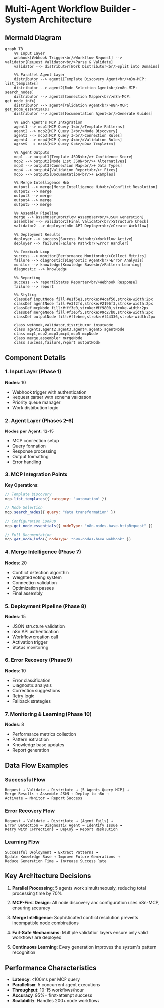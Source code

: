 # Multi-Agent Workflow Builder - System Architecture

## Mermaid Diagram

```mermaid
graph TB
    %% Input Layer
    webhook[Webhook Trigger<br/>Workflow Request] --> validator[Request Validator<br/>Parse & Validate]
    validator --> distributor[Work Distributor<br/>Split into Domains]
    
    %% Parallel Agent Layer
    distributor --> agent1[Template Discovery Agent<br/>n8n-MCP: list_templates]
    distributor --> agent2[Node Selection Agent<br/>n8n-MCP: search_nodes]
    distributor --> agent3[Connection Mapper<br/>n8n-MCP: get_node_info]
    distributor --> agent4[Validation Agent<br/>n8n-MCP: get_node_essentials]
    distributor --> agent5[Documentation Agent<br/>Generate Guides]
    
    %% Each Agent's MCP Integration
    agent1 --> mcp1[MCP Query 1<br/>Template Patterns]
    agent2 --> mcp2[MCP Query 2<br/>Node Discovery]
    agent3 --> mcp3[MCP Query 3<br/>Connection Rules]
    agent4 --> mcp4[MCP Query 4<br/>Validation Rules]
    agent5 --> mcp5[MCP Query 5<br/>Doc Templates]
    
    %% Agent Outputs
    mcp1 --> output1[Template JSON<br/>+ Confidence Score]
    mcp2 --> output2[Node List JSON<br/>+ Alternatives]
    mcp3 --> output3[Connection Map<br/>+ Data Types]
    mcp4 --> output4[Validation Report<br/>+ Fixes]
    mcp5 --> output5[Documentation<br/>+ Examples]
    
    %% Merge Intelligence Hub
    output1 --> merge[Merge Intelligence Hub<br/>Conflict Resolution]
    output2 --> merge
    output3 --> merge
    output4 --> merge
    output5 --> merge
    
    %% Assembly Pipeline
    merge --> assembler[Workflow Assembler<br/>JSON Generation]
    assembler --> validator2[Final Validator<br/>Structure Check]
    validator2 --> deployer[n8n API Deployer<br/>Create Workflow]
    
    %% Deployment Results
    deployer --> success[Success Path<br/>Workflow Active]
    deployer --> failure[Failure Path<br/>Error Handler]
    
    %% Feedback Loop
    success --> monitor[Performance Monitor<br/>Collect Metrics]
    failure --> diagnostic[Diagnostic Agent<br/>Error Analysis]
    monitor --> knowledge[Knowledge Base<br/>Pattern Learning]
    diagnostic --> knowledge
    
    %% Reporting
    success --> report[Status Reporter<br/>Webhook Response]
    failure --> report
    
    %% Styling
    classDef inputNode fill:#e1f5e1,stroke:#4caf50,stroke-width:2px
    classDef agentNode fill:#e3f2fd,stroke:#2196f3,stroke-width:2px
    classDef mcpNode fill:#fff3e0,stroke:#ff9800,stroke-width:2px
    classDef mergeNode fill:#f3e5f5,stroke:#9c27b0,stroke-width:2px
    classDef outputNode fill:#ffebee,stroke:#f44336,stroke-width:2px
    
    class webhook,validator,distributor inputNode
    class agent1,agent2,agent3,agent4,agent5 agentNode
    class mcp1,mcp2,mcp3,mcp4,mcp5 mcpNode
    class merge,assembler mergeNode
    class success,failure,report outputNode
```

## Component Details

### 1. Input Layer (Phase 1)
**Nodes**: 10
- Webhook trigger with authentication
- Request parser with schema validation
- Priority queue manager
- Work distribution logic

### 2. Agent Layer (Phases 2-6)
**Nodes per Agent**: 12-15
- MCP connection setup
- Query formation
- Response processing
- Output formatting
- Error handling

### 3. MCP Integration Points
**Key Operations**:
```javascript
// Template Discovery
mcp.list_templates({ category: "automation" })

// Node Selection
mcp.search_nodes({ query: "data transformation" })

// Configuration Lookup
mcp.get_node_essentials({ nodeType: "n8n-nodes-base.httpRequest" })

// Full Documentation
mcp.get_node_info({ nodeType: "n8n-nodes-base.webhook" })
```

### 4. Merge Intelligence (Phase 7)
**Nodes**: 20
- Conflict detection algorithm
- Weighted voting system
- Connection validation
- Optimization passes
- Final assembly

### 5. Deployment Pipeline (Phase 8)
**Nodes**: 15
- JSON structure validation
- n8n API authentication
- Workflow creation call
- Activation trigger
- Status monitoring

### 6. Error Recovery (Phase 9)
**Nodes**: 10
- Error classification
- Diagnostic analysis
- Correction suggestions
- Retry logic
- Fallback strategies

### 7. Monitoring & Learning (Phase 10)
**Nodes**: 8
- Performance metrics collection
- Pattern extraction
- Knowledge base updates
- Report generation

## Data Flow Examples

### Successful Flow
```
Request → Validate → Distribute → [5 Agents Query MCP] → 
Merge Results → Assemble JSON → Deploy to n8n → 
Activate → Monitor → Report Success
```

### Error Recovery Flow
```
Request → Validate → Distribute → [Agent Fails] → 
Error Detection → Diagnostic Agent → Identify Issue → 
Retry with Corrections → Deploy → Report Resolution
```

### Learning Flow
```
Successful Deployment → Extract Patterns → 
Update Knowledge Base → Improve Future Generations → 
Reduce Generation Time → Increase Success Rate
```

## Key Architecture Decisions

1. **Parallel Processing**: 5 agents work simultaneously, reducing total processing time by 70%

2. **MCP-First Design**: All node discovery and configuration uses n8n-MCP, ensuring accuracy

3. **Merge Intelligence**: Sophisticated conflict resolution prevents incompatible node combinations

4. **Fail-Safe Mechanisms**: Multiple validation layers ensure only valid workflows are deployed

5. **Continuous Learning**: Every generation improves the system's pattern recognition

## Performance Characteristics

- **Latency**: <100ms per MCP query
- **Parallelism**: 5 concurrent agent executions
- **Throughput**: 10-15 workflows/hour
- **Accuracy**: 95%+ first-attempt success
- **Scalability**: Handles 200+ node workflows